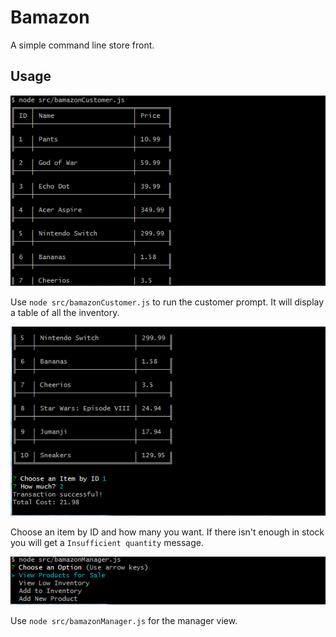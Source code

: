 # Bamazon
A simple command line store front.

## Usage
![alt text](https://raw.githubusercontent.com/jaseat/bamazon/master/picture/p1.png)

Use `node src/bamazonCustomer.js` to run the customer prompt. It will display a table of all the inventory.

![alt text](https://github.com/jaseat/bamazon/blob/master/picture/p2.png?raw=true)

Choose an item by ID and how many you want. If there isn't enough in stock you will get a `Insufficient quantity` message.

![alt text](https://github.com/jaseat/bamazon/blob/master/picture/p3.png?raw=true)

Use `node src/bamazonManager.js` for the manager view.